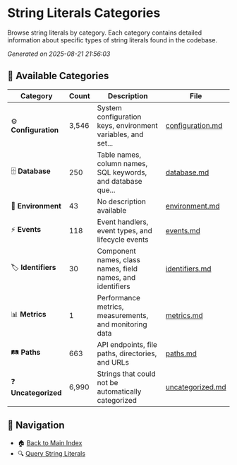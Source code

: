# String Literals Categories

Browse string literals by category. Each category contains detailed information about specific types of string literals found in the codebase.

*Generated on 2025-08-21 21:56:03*

## 📂 Available Categories

| Category | Count | Description | File |
|----------|-------|-------------|------|
| ⚙️ **Configuration** | 3,546 | System configuration keys, environment variables, and set... | [configuration.md](configuration.md) |
| 🗄️ **Database** | 250 | Table names, column names, SQL keywords, and database que... | [database.md](database.md) |
| 📄 **Environment** | 43 | No description available | [environment.md](environment.md) |
| ⚡ **Events** | 118 | Event handlers, event types, and lifecycle events | [events.md](events.md) |
| 🏷️ **Identifiers** | 30 | Component names, class names, field names, and identifiers | [identifiers.md](identifiers.md) |
| 📊 **Metrics** | 1 | Performance metrics, measurements, and monitoring data | [metrics.md](metrics.md) |
| 🛤️ **Paths** | 663 | API endpoints, file paths, directories, and URLs | [paths.md](paths.md) |
| ❓ **Uncategorized** | 6,990 | Strings that could not be automatically categorized | [uncategorized.md](uncategorized.md) |

## 🔗 Navigation

- 🏠 [Back to Main Index](../string_literals_index.md)
- 🔍 [Query String Literals](../../scripts/query_string_literals.py)
